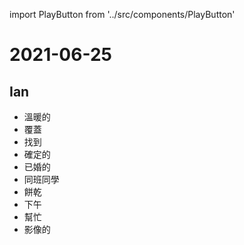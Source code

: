 import PlayButton from '../src/components/PlayButton'

# 2021-06-25

## Ian
- <PlayButton value="warm" /> 溫暖的
- <PlayButton value="cover" /> 覆蓋
- <PlayButton value="find" /> 找到
- <PlayButton value="sure" /> 確定的
- <PlayButton value="married" /> 已婚的
- <PlayButton value="classmate" /> 同班同學
- <PlayButton value="cookie" /> 餅乾
- <PlayButton value="afternoon" /> 下午
- <PlayButton value="help" /> 幫忙
- <PlayButton value="video" /> 影像的
